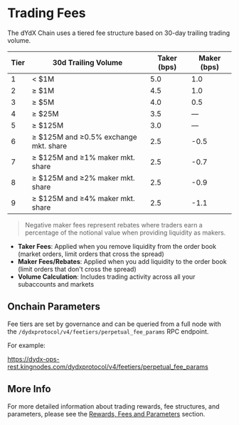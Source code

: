 # Trading Fees

The dYdX Chain uses a tiered fee structure based on 30-day trailing trading volume.


| Tier  | 30d Trailing Volume                     | Taker (bps) | Maker (bps) |
|-------|-----------------------------------------|-----------------|----------------------------------------|
| 1     | < $1M                                  | 5.0             | 1.0                                    |
| 2    | ≥ $1M                                  | 4.5             | 1.0                                    |
| 3   | ≥ $5M                                  | 4.0             | 0.5                                    |
| 4    | ≥ $25M                                 | 3.5             | —                                      |
| 5     | ≥ $125M                                | 3.0             | —                                      |
| 6    | ≥ $125M and ≥0.5% exchange mkt. share  | 2.5             | -0.5                                   |
| 7   | ≥ $125M and ≥1% maker mkt. share       | 2.5             | -0.7                                   |
| 8  | ≥ $125M and ≥2% maker mkt. share       | 2.5             | -0.9                                   |
| 9    | ≥ $125M and ≥4% maker mkt. share       | 2.5             | -1.1                                   |

> Negative maker fees represent rebates where traders earn a percentage of the notional value when providing liquidity as makers.

- **Taker Fees**: Applied when you remove liquidity from the order book (market orders, limit orders that cross the spread)
- **Maker Fees/Rebates**: Applied when you add liquidity to the order book (limit orders that don't cross the spread)
- **Volume Calculation**: Includes trading activity across all your subaccounts and markets

## Onchain Parameters

Fee tiers are set by governance and can be queried from a full node with the `/dydxprotocol/v4/feetiers/perpetual_fee_params` RPC endpoint. 

For example: 

https://dydx-ops-rest.kingnodes.com/dydxprotocol/v4/feetiers/perpetual_fee_params

## More Info

For more detailed information about trading rewards, fee structures, and parameters, please see the [Rewards, Fees and Parameters](/concepts-trading/rewards_fees_and_parameters) section. 